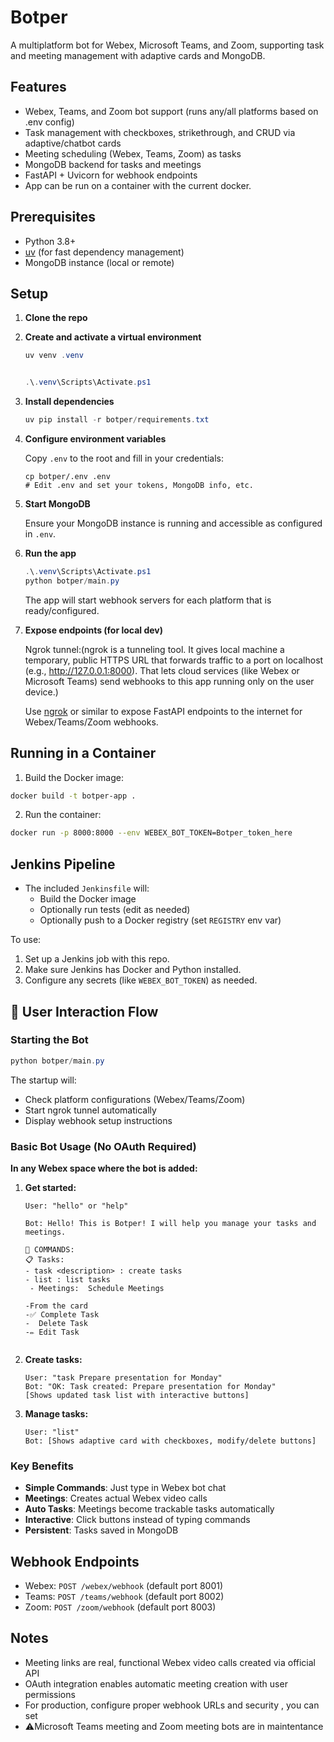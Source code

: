 # Botper

A multiplatform bot for Webex, Microsoft Teams, and Zoom, supporting task and meeting management with adaptive cards and MongoDB.

## Features
- Webex, Teams, and Zoom bot support (runs any/all platforms based on .env config)
- Task management with checkboxes, strikethrough, and CRUD via adaptive/chatbot cards
- Meeting scheduling (Webex, Teams, Zoom) as tasks
- MongoDB backend for tasks and meetings
- FastAPI + Uvicorn for webhook endpoints
- App can be run on a container with the current docker.

## Prerequisites
- Python 3.8+
- [uv](https://github.com/astral-sh/uv) (for fast dependency management)
- MongoDB instance (local or remote)

## Setup

1. **Clone the repo**

2. **Create and activate a virtual environment**

   ```powershell
   uv venv .venv

   
   .\.venv\Scripts\Activate.ps1

   
   ```

3. **Install dependencies**

   ```powershell
   uv pip install -r botper/requirements.txt
   ```

4. **Configure environment variables**

   Copy `.env` to the root and fill in your credentials:

   ```
   cp botper/.env .env
   # Edit .env and set your tokens, MongoDB info, etc.
   ```

5. **Start MongoDB**

   Ensure your MongoDB instance is running and accessible as configured in `.env`.

6. **Run the app**

   ```powershell
   .\.venv\Scripts\Activate.ps1
   python botper/main.py
   ```

   The app will start webhook servers for each platform that is ready/configured.

7. **Expose endpoints (for local dev)**

   Ngrok tunnel:(ngrok is a tunneling tool. It gives  local machine a temporary, public HTTPS URL that forwards traffic to a port on localhost (e.g., http://127.0.0.1:8000). That lets cloud services (like Webex or Microsoft Teams) send webhooks to this app  running only on the user device.)

   Use [ngrok](https://ngrok.com/) or similar to expose  FastAPI endpoints to the internet for Webex/Teams/Zoom webhooks.

## Running in a Container

1. Build the Docker image:

```sh
docker build -t botper-app .
```

2. Run the container:

```sh
docker run -p 8000:8000 --env WEBEX_BOT_TOKEN=Botper_token_here
```

## Jenkins Pipeline

- The included `Jenkinsfile` will:
  - Build the Docker image
  - Optionally run tests (edit as needed)
  - Optionally push to a Docker registry (set `REGISTRY` env var)

To use:
1. Set up a Jenkins job with this repo.
2. Make sure Jenkins has Docker and Python installed.
3. Configure any secrets (like `WEBEX_BOT_TOKEN`) as needed.

## 👤 User Interaction Flow

### **Starting the Bot**
```powershell
python botper/main.py
```

The startup will:
- Check platform configurations (Webex/Teams/Zoom)
- Start ngrok tunnel automatically 
- Display webhook setup instructions

### **Basic Bot Usage (No OAuth Required)**

**In any Webex space where the bot is added:**

1. **Get started:**
   ```
   User: "hello" or "help"
   
   Bot: Hello! This is Botper! I will help you manage your tasks and meetings.
   
   🎯 COMMANDS:
   📋 Tasks:
   - task <description> : create tasks 
   - list : list tasks
    - Meetings:  Schedule Meetings
    
   -From the card
   -✅ Complete Task
   -  Delete Task
   -✏️ Edit Task
  
   
   ```

2. **Create tasks:**
   ```
   User: "task Prepare presentation for Monday"
   Bot: "OK: Task created: Prepare presentation for Monday"
   [Shows updated task list with interactive buttons]
   ```

3. **Manage tasks:**
   ```
   User: "list"
   Bot: [Shows adaptive card with checkboxes, modify/delete buttons]
   ```


### **Key Benefits**
- **Simple Commands**: Just type in Webex bot chat
- **Meetings**: Creates actual Webex video calls
- **Auto Tasks**: Meetings become trackable tasks automatically
- **Interactive**: Click buttons instead of typing commands
- **Persistent**: Tasks saved in MongoDB

## Webhook Endpoints
- Webex: `POST /webex/webhook` (default port 8001)
- Teams: `POST /teams/webhook` (default port 8002)  
- Zoom: `POST /zoom/webhook` (default port 8003)

## Notes
- Meeting links are real, functional Webex video calls created via official API
- OAuth integration enables automatic meeting creation with user permissions
- For production, configure proper webhook URLs and security , you can set 
- ⚠️Microsoft Teams meeting and Zoom meeting bots are in maintentance
